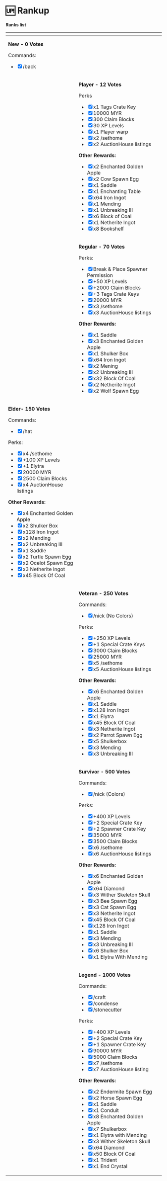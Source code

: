 # 🆙 Rankup

**Ranks list**

<table data-view="cards"><thead><tr><th></th><th></th><th></th></tr></thead><tbody><tr><td><p></p><p><strong>New - 0 Votes</strong></p><p>Commands:</p><ul class="contains-task-list"><li><input type="checkbox" checked>/back</li></ul></td><td></td><td></td></tr><tr><td></td><td><p><strong>Player - 12 Votes</strong></p><p>Perks</p><ul class="contains-task-list"><li><input type="checkbox" checked>x1 Tags Crate Key</li><li><input type="checkbox" checked>10000 MYR</li><li><input type="checkbox" checked>300 Claim Blocks</li><li><input type="checkbox" checked>30 XP Levels </li><li><input type="checkbox" checked>x1 Player warp</li><li><input type="checkbox" checked>x2 /sethome</li><li><input type="checkbox" checked>x2 AuctionHouse listings</li></ul><p></p><p><strong>Other Rewards:</strong></p><ul class="contains-task-list"><li><input type="checkbox" checked>x2 Enchanted Golden Apple</li><li><input type="checkbox" checked>x2 Cow Spawn Egg</li><li><input type="checkbox" checked>x1 Saddle</li><li><input type="checkbox" checked>x1 Enchanting Table</li><li><input type="checkbox" checked>x64 Iron Ingot</li><li><input type="checkbox" checked>x1 Mending</li><li><input type="checkbox" checked>x1 Unbreaking III</li><li><input type="checkbox" checked>x6 Block of Coal</li><li><input type="checkbox" checked>x1 Netherite Ingot</li><li><input type="checkbox" checked>x8 Bookshelf</li></ul></td><td></td></tr><tr><td></td><td><p><strong>Regular - 70 Votes</strong></p><p>Perks:</p><ul class="contains-task-list"><li><input type="checkbox" checked>Break &#x26; Place Spawner Permission</li><li><input type="checkbox" checked>+50 XP Levels</li><li><input type="checkbox" checked>+2000 Claim Blocks</li><li><input type="checkbox" checked>+3 Tags Crate Keys</li><li><input type="checkbox" checked>20000 MYR</li><li><input type="checkbox" checked>x3 /sethome</li><li><input type="checkbox" checked>x3 AuctionHouse listings</li></ul><p></p><p><strong>Other Rewards:</strong></p><ul class="contains-task-list"><li><input type="checkbox" checked>x1 Saddle</li><li><input type="checkbox" checked>x3 Enchanted Golden Apple</li><li><input type="checkbox" checked>x1 Shulker Box</li><li><input type="checkbox" checked>x64 Iron Ingot</li><li><input type="checkbox" checked>x2 Mening</li><li><input type="checkbox" checked>x2 Unbreaking III</li><li><input type="checkbox" checked>x32 Block Of Coal</li><li><input type="checkbox" checked>x2 Netherite Ingot</li><li><input type="checkbox" checked>x2 Wolf Spawn Egg</li></ul></td><td></td></tr><tr><td><p></p><p><strong>Elder- 150 Votes</strong></p><p>Commands:</p><ul class="contains-task-list"><li><input type="checkbox" checked>/hat</li></ul><p>Perks:</p><ul class="contains-task-list"><li><input type="checkbox" checked>x4 /sethome</li><li><input type="checkbox" checked>+100 XP Levels</li><li><input type="checkbox" checked>+1 Elytra</li><li><input type="checkbox" checked>20000 MYR</li><li><input type="checkbox" checked>2500 Claim Blocks</li><li><input type="checkbox" checked>x4 AuctionHouse listings</li></ul><p></p><p><strong>Other Rewards:</strong></p><ul class="contains-task-list"><li><input type="checkbox" checked>x4 Enchanted Golden Apple</li><li><input type="checkbox" checked>x2 Shulker Box</li><li><input type="checkbox" checked>x128 Iron Ingot</li><li><input type="checkbox" checked>x2 Mending</li><li><input type="checkbox" checked>x2 Unbreaking III</li><li><input type="checkbox" checked>x1 Saddle</li><li><input type="checkbox" checked>x2 Turtle Spawn Egg</li><li><input type="checkbox" checked>x2 Ocelot Spawn Egg</li><li><input type="checkbox" checked>x3 Netherite Ingot</li><li><input type="checkbox" checked>x45 Block Of Coal</li></ul><p></p></td><td></td><td></td></tr><tr><td></td><td><p><strong>Veteran - 250 Votes</strong></p><p>Commands:</p><ul class="contains-task-list"><li><input type="checkbox" checked>/nick (No Colors)</li></ul><p>Perks:</p><ul class="contains-task-list"><li><input type="checkbox" checked>+250 XP Levels</li><li><input type="checkbox" checked>+1 Special Crate Keys</li><li><input type="checkbox" checked>3000 Claim Blocks</li><li><input type="checkbox" checked>25000 MYR</li><li><input type="checkbox" checked>x5 /sethome</li><li><input type="checkbox" checked>x5 AuctionHouse listings</li></ul><p></p><p><strong>Other Rewards:</strong></p><ul class="contains-task-list"><li><input type="checkbox" checked>x6 Enchanted Golden Apple</li><li><input type="checkbox" checked>x1 Saddle</li><li><input type="checkbox" checked>x128 Iron Ingot</li><li><input type="checkbox" checked>x1 Elytra</li><li><input type="checkbox" checked>x45 Block Of Coal</li><li><input type="checkbox" checked>x3 Netherite Ingot</li><li><input type="checkbox" checked>x2 Parrot Spawn Egg</li><li><input type="checkbox" checked>x5 Shulkerbox</li><li><input type="checkbox" checked>x3 Mending</li><li><input type="checkbox" checked>x3 Unbreaking III</li></ul><p></p></td><td></td></tr><tr><td></td><td><p><strong>Survivor - 500 Votes</strong></p><p>Commands:</p><ul class="contains-task-list"><li><input type="checkbox" checked>/nick (Colors)</li></ul><p>Perks:</p><ul class="contains-task-list"><li><input type="checkbox" checked>+400 XP Levels</li><li><input type="checkbox" checked>+2 Special Crate Key</li><li><input type="checkbox" checked>+2 Spawner Crate Key</li><li><input type="checkbox" checked>35000 MYR</li><li><input type="checkbox" checked>3500 Claim Blocks</li><li><input type="checkbox" checked>x6 /sethome</li><li><input type="checkbox" checked>x6 AuctionHouse listings</li></ul><p></p><p><strong>Other Rewards:</strong></p><ul class="contains-task-list"><li><input type="checkbox" checked>x6 Enchanted Golden Apple</li><li><input type="checkbox" checked>x64 Diamond</li><li><input type="checkbox" checked>x3 Wither Skeleton Skull</li><li><input type="checkbox" checked>x3 Bee Spawn Egg</li><li><input type="checkbox" checked>x3 Cat Spawn Egg</li><li><input type="checkbox" checked>x3 Netherite Ingot</li><li><input type="checkbox" checked>x45 Block Of Coal</li><li><input type="checkbox" checked>x128 Iron Ingot</li><li><input type="checkbox" checked>x1 Saddle</li><li><input type="checkbox" checked>x3 Mending</li><li><input type="checkbox" checked>x3 Unbreaking III</li><li><input type="checkbox" checked>x6 Shulker Box</li><li><input type="checkbox" checked>x1 Elytra With Mending</li></ul></td><td></td></tr><tr><td></td><td><p><strong>Legend - 1000 Votes</strong></p><p>Commands:</p><ul class="contains-task-list"><li><input type="checkbox" checked>/craft</li><li><input type="checkbox" checked>/condense</li><li><input type="checkbox" checked>/stonecutter</li></ul><p>Perks:</p><ul class="contains-task-list"><li><input type="checkbox" checked>+400 XP Levels</li><li><input type="checkbox" checked>+2 Special Crate Key</li><li><input type="checkbox" checked>+1 Spawner Crate Key</li><li><input type="checkbox" checked>90000 MYR</li><li><input type="checkbox" checked>5000 Claim Blocks</li><li><input type="checkbox" checked>x7 /sethome</li><li><input type="checkbox" checked>x7 AuctionHouse listing</li></ul><p></p><p><strong>Other Rewards:</strong></p><ul class="contains-task-list"><li><input type="checkbox" checked>x2 Endermite Spawn Egg</li><li><input type="checkbox" checked>x2 Horse Spawn Egg</li><li><input type="checkbox" checked>x1 Saddle</li><li><input type="checkbox" checked>x1 Conduit</li><li><input type="checkbox" checked>x8 Enchanted Golden Apple</li><li><input type="checkbox" checked>x7 Shulkerbox</li><li><input type="checkbox" checked>x1 Elytra with Mending</li><li><input type="checkbox" checked>x3 Wither Skeleton Skull</li><li><input type="checkbox" checked>x64 Diamond</li><li><input type="checkbox" checked>x50 Block Of Coal</li><li><input type="checkbox" checked>x1 Trident</li><li><input type="checkbox" checked>x1 End Crystal</li></ul></td><td></td></tr></tbody></table>
